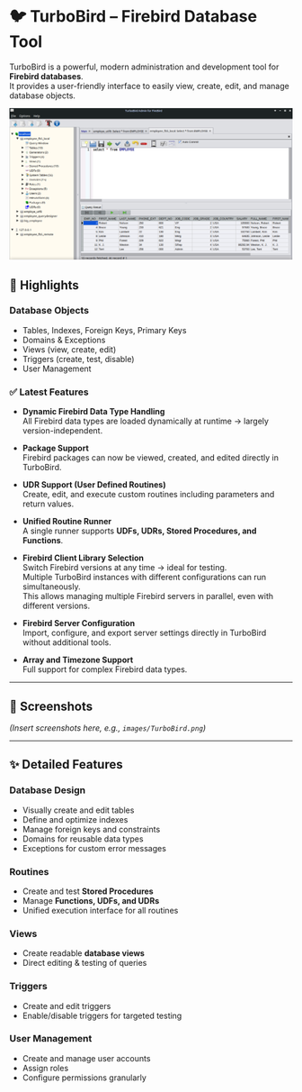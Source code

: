 # 🐦 TurboBird – Firebird Database Tool

TurboBird is a powerful, modern administration and development tool for **Firebird databases**.  
It provides a user-friendly interface to easily view, create, edit, and manage database objects.

![TurboBird Screenshot](src/images/TurboBird.png)

## 🚀 Highlights

### Database Objects
- Tables, Indexes, Foreign Keys, Primary Keys
- Domains & Exceptions
- Views (view, create, edit)
- Triggers (create, test, disable)
- User Management  

### ✅ Latest Features
- **Dynamic Firebird Data Type Handling**  
  All Firebird data types are loaded dynamically at runtime → largely version-independent.

- **Package Support**  
  Firebird packages can now be viewed, created, and edited directly in TurboBird.

- **UDR Support (User Defined Routines)**  
  Create, edit, and execute custom routines including parameters and return values.

- **Unified Routine Runner**  
  A single runner supports **UDFs, UDRs, Stored Procedures, and Functions**.

- **Firebird Client Library Selection**  
  Switch Firebird versions at any time → ideal for testing.  
  Multiple TurboBird instances with different configurations can run simultaneously.  
  This allows managing multiple Firebird servers in parallel, even with different versions.

- **Firebird Server Configuration**  
  Import, configure, and export server settings directly in TurboBird without additional tools.

- **Array and Timezone Support**  
  Full support for complex Firebird data types.

---

## 🎨 Screenshots
*(Insert screenshots here, e.g., `images/TurboBird.png`)*

---

## ✨ Detailed Features

### Database Design
- Visually create and edit tables
- Define and optimize indexes
- Manage foreign keys and constraints
- Domains for reusable data types
- Exceptions for custom error messages

### Routines
- Create and test **Stored Procedures**
- Manage **Functions, UDFs, and UDRs**
- Unified execution interface for all routines

### Views
- Create readable **database views**
- Direct editing & testing of queries

### Triggers
- Create and edit triggers
- Enable/disable triggers for targeted testing

### User Management
- Create and manage user accounts
- Assign roles
- Configure permissions granularly
